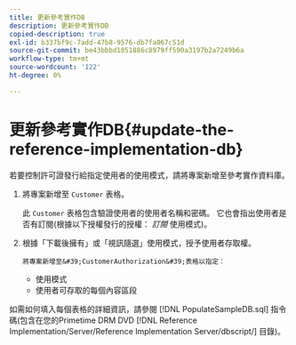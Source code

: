 ```yaml
---
title: 更新參考實作DB
description: 更新參考實作DB
copied-description: true
exl-id: b337bf9c-7add-47b8-9576-db7fa067c51d
source-git-commit: be43bbbd1051886c8979ff590a3197b2a7249b6a
workflow-type: tm+mt
source-wordcount: '122'
ht-degree: 0%

---
```


# 更新參考實作DB{#update-the-reference-implementation-db}

若要控制許可證發行給指定使用者的使用模式，請將專案新增至參考實作資料庫。

1. 將專案新增至 `Customer` 表格。

   此 `Customer` 表格包含驗證使用者的使用者名稱和密碼。 它也會指出使用者是否有訂閱(根據以下授權發行的授權： *訂閱* 使用模式)。

1. 根據「下載後擁有」或「視訊隨選」使用模式，授予使用者存取權。

       將專案新增至&#39;CustomerAuthorization&#39;表格以指定：
   
   * 使用模式
   * 使用者可存取的每個內容區段

如需如何填入每個表格的詳細資訊，請參閱 [!DNL PopulateSampleDB.sql] 指令碼(包含在您的Primetime DRM DVD [!DNL Reference Implementation/Server/Reference Implementation Server/dbscript/] 目錄)。
